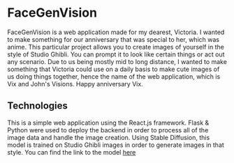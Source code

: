 # FaceGenVision
FaceGenVision is a web application made for my dearest, Victoria. I wanted to make something for our anniversary that was special to her, which was anime. This particular project allows you to create images of yourself in the style of Studio Ghibli. You can prompt it to look like certain things or act out any scenario. Due to us being mostly mid to long distance, I wanted to make something that Victoria could use on a daily basis to make cute images of us doing things together, hence the name of the web application, which is Vix and John's Visions. Happy anniversary Vix.


## Technologies
This is a simple web application using the React.js framework. Flask & Python were used to deploy the backend in order to process all of the image data and handle the image creation. Using Stable Diffusion, this model is trained on Studio Ghibli images in order to generate images in that style. You can find the link to the model [here](https://huggingface.co/nitrosocke/Ghibli-Diffusion)
